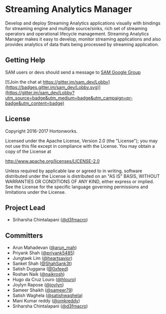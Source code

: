 # Streaming Analytics Manager

Develop and deploy Streaming Analytics applications visually with bindings for streaming engine and multiple source/sinks, rich set of streaming operators and operational lifecycle management. Streaming Analytics Manager makes it easy to develop, monitor streaming applications and also provides analytics of data thats being processed by streaming application.

## Getting Help

SAM users or devs should send a message to [SAM Google Group](https://groups.google.com/forum/#!forum/streamline-users)

[![Join the chat at https://gitter.im/sam_dev/Lobby](https://badges.gitter.im/sam_dev/Lobby.svg)](https://gitter.im/sam_dev/Lobby?utm_source=badge&utm_medium=badge&utm_campaign=pr-badge&utm_content=badge)

## License

Copyright 2016-2017 Hortonworks.
 
Licensed under the Apache License, Version 2.0 (the "License");
you may not use this file except in compliance with the License.
You may obtain a copy of the License at
  
http://www.apache.org/licenses/LICENSE-2.0
 
Unless required by applicable law or agreed to in writing, software
distributed under the License is distributed on an "AS IS" BASIS,
WITHOUT WARRANTIES OR CONDITIONS OF ANY KIND, either express or implied.
See the License for the specific language governing permissions and
limitations under the License.


## Project Lead

* Sriharsha Chintalapani ([@d3fmacro](http://twitter.com/d3fmacro))

## Committers

* Arun Mahadevan ([@arun_mah](https://twitter.com/arun_mah))
* Priyank Shah ([@priyank5485](https://twitter.com/priyank5485))
* Jungtaek Lim ([@heartsavior](https://twitter.com/heartsavior))
* Sanket Shah ([@ShahSank3t](https://twitter.com/ShahSank3t))
* Satish Duggana ([@0xfeed](https://twitter.com/0xeed))
* Roshan Naik ([@naikrosh](https://twitter.com/naikrosh))
* Hugo da Cruz Louro ([@hlouro](https://twitter.com/hlouro))
* Joylyn Rapose ([@joylyn](https://github.com/joylyn))
* Sameer Shaikh ([@sameer79](https://github.com/sameer79))
* Satish Waghela ([@satishwaghela](https://github.com/satishwaghela))
* Mani Kumar reddy ([@omkreddy](https://twitter.com/omkreddy))
* Sriharsha Chintalapani ([@d3fmacro](https://twitter.com/d3fmacro))



